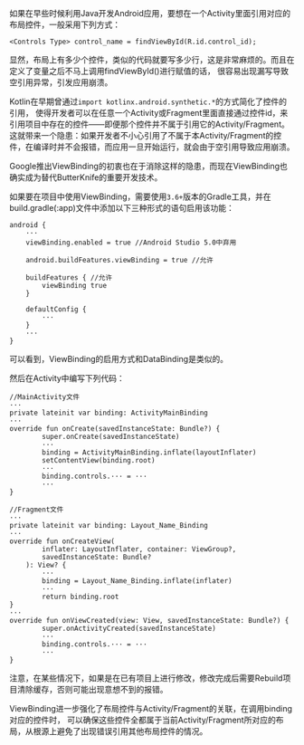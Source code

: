 如果在早些时候利用Java开发Android应用，要想在一个Activity里面引用对应的布局控件，一般采用下列方式：

```
<Controls Type> control_name = findViewById(R.id.control_id);
```
显然，布局上有多少个控件，类似的代码就要写多少行，这是非常麻烦的。而且在定义了变量之后不马上调用findViewById()进行赋值的话， 很容易出现漏写导致空引用异常，引发应用崩溃。

Kotlin在早期曾通过`import kotlinx.android.synthetic.*`的方式简化了控件的引用， 使得开发者可以在任意一个Activity或Fragment里面直接通过控件id，来引用项目中存在的控件——即便那个控件并不属于引用它的Activity/Fragment。 这就带来一个隐患：如果开发者不小心引用了不属于本Activity/Fragment的控件，在编译时并不会报错，而应用一旦开始运行，就会由于空引用导致应用崩溃。

Google推出ViewBinding的初衷也在于消除这样的隐患，而现在ViewBinding也确实成为替代ButterKnife的重要开发技术。

如果要在项目中使用ViewBinding，需要使用`3.6+`版本的Gradle工具，并在build.gradle(:app)文件中添加以下三种形式的语句启用该功能：

```
android {
    ···
    viewBinding.enabled = true //Android Studio 5.0中弃用

    android.buildFeatures.viewBinding = true //允许

    buildFeatures { //允许
        viewBinding true
    }

    defaultConfig {
        ···
    }
    ···
}
```

可以看到，ViewBinding的启用方式和DataBinding是类似的。

然后在Activity中编写下列代码：

```
//MainActivity文件
···
private lateinit var binding: ActivityMainBinding
···
override fun onCreate(savedInstanceState: Bundle?) {
        super.onCreate(savedInstanceState)
        ···
        binding = ActivityMainBinding.inflate(layoutInflater)
        setContentView(binding.root)
        ···
        binding.controls.··· = ···
        ···
}

//Fragment文件
···
private lateinit var binding: Layout_Name_Binding
···
override fun onCreateView(
        inflater: LayoutInflater, container: ViewGroup?,
        savedInstanceState: Bundle?
    ): View? {
        ···
        binding = Layout_Name_Binding.inflate(inflater)
        ···
        return binding.root
}
···
override fun onViewCreated(view: View, savedInstanceState: Bundle?) {
        super.onActivityCreated(savedInstanceState)
        ···
        binding.controls.··· = ···
        ···
}
```

注意，在某些情况下，如果是在已有项目上进行修改，修改完成后需要Rebuild项目清除缓存，否则可能出现意想不到的报错。

ViewBinding进一步强化了布局控件与Activity/Fragment的关联，在调用binding对应的控件时， 可以确保这些控件全都属于当前Activity/Fragment所对应的布局，从根源上避免了出现错误引用其他布局控件的情况。